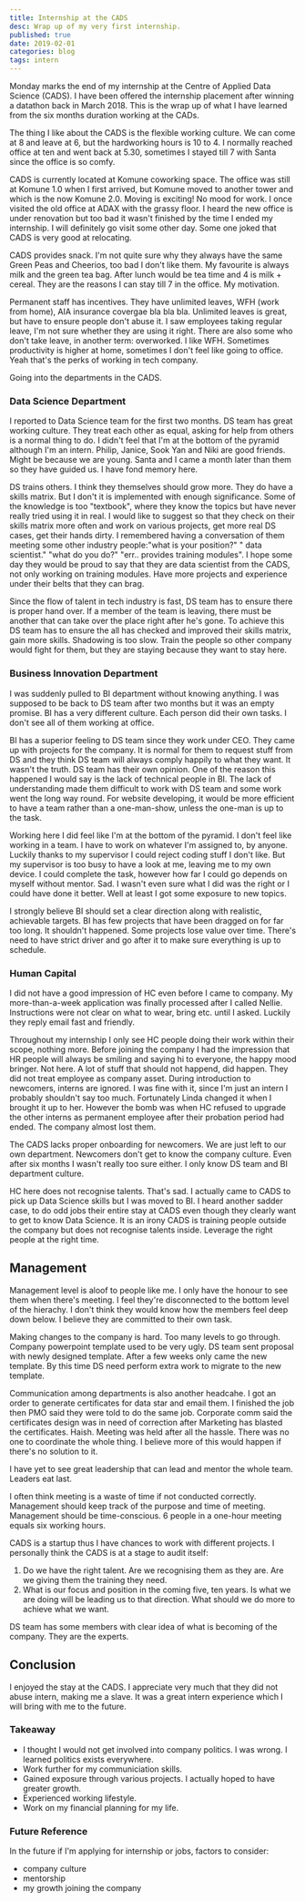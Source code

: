 ```yaml
---
title: Internship at the CADS
desc: Wrap up of my very first internship.
published: true
date: 2019-02-01
categories: blog
tags: intern
---
```

Monday marks the end of my internship at the Centre of Applied Data Science (CADS). I have been offered the internship placement after winning a datathon back in March 2018. This is the wrap up of what I have learned from the six months duration working at the CADs.

The thing I like about the CADS is the flexible working culture. We can come at 8 and leave at 6, but the hardworking hours is 10 to 4. I normally reached office at ten and went back at 5.30, sometimes I stayed till 7 with Santa since the office is so comfy.

CADS is currently located at Komune coworking space. The office was still at Komune 1.0 when I first arrived, but Komune moved to another tower and which is the now Komune 2.0. Moving is exciting! No mood for work. I once visited the old office at ADAX with the grassy floor. I heard the new office is under renovation but too bad it wasn't finished by the time I ended my internship. I will definitely go visit some other day. Some one joked that CADS is very good at relocating.

CADS provides snack. I'm not quite sure why they always have the same Green Peas and Cheerios, too bad I don't like them. My favourite is always milk and the green tea bag. After lunch would be tea time and 4 is milk + cereal. They are the reasons I can stay till 7 in the office. My motivation.

Permanent staff has incentives. They have unlimited leaves, WFH (work from home), AIA insurance covergae bla bla bla. Unlimited leaves is great, but have to ensure people don't abuse it. I saw employees taking regular leave, I'm not sure whether they are using it right. There are also some who don't take leave, in another term: overworked. I like WFH. Sometimes productivity is higher at home, sometimes I don't feel like going to office. Yeah that's the perks of working in tech company.

Going into the departments in the CADS.

### Data Science Department

I reported to Data Science team for the first two months. DS team has great working culture. They treat each other as equal, asking for help from others is a normal thing to do. I didn't feel that I'm at the bottom of the pyramid although I'm an intern. Philip, Janice, Sook Yan and Niki are good friends. Might be because we are young. Santa and I came a month later than them so they have guided us. I have fond memory here.

DS trains others. I think they themselves should grow more. They do have a skills matrix. But I don't it is implemented with enough significance. Some of the knowledge is too "textbook", where they know the topics but have never really tried using it in real. I would like to suggest so that they check on their skills matrix more often and work on various projects, get more real DS cases, get their hands dirty. I remembered having a conversation of them meeting some other industry people:"what is your position?" " data scientist." "what do you do?" "err.. provides training modules". I hope some day they would be proud to say that they are data scientist from the CADS, not only working on training modules. Have more projects and experience under their belts that they can brag.

Since the flow of talent in tech industry is fast, DS team has to ensure there is proper hand over. If a member of the team is leaving, there must be another that can take over the place right after he's gone. To achieve this DS team has to ensure the all has checked and improved their skills matrix, gain more skills. Shadowing is too slow. Train the people so other company would fight for them, but they are staying because they want to stay here. 

### Business Innovation Department

I was suddenly pulled to BI department without knowing anything. I was supposed to be back to DS team after two months but it was an empty promise. BI has a very different culture. Each person did their own tasks. I don't see all of them working at office.

BI has a superior feeling to DS team since they work under CEO. They came up with projects for the company. It is normal for them to request stuff from DS and they think DS team will always comply happily to what they want. It wasn't the truth. DS team has their own opinion. One of the reason this happened I would say is the lack of technical people in BI. The lack of understanding made them difficult to work with DS team and some work went the long way round. For website developing, it would be more efficient to have a team rather than a one-man-show, unless the one-man is up to the task.

Working here I did feel like I'm at the bottom of the pyramid. I don't feel like working in a team. I have to work on whatever I'm assigned to, by anyone. Luckily thanks to my supervisor I could reject coding stuff I don't like. But my supervisor is too busy to have a look at me, leaving me to my own device. I could complete the task, however how far I could go depends on myself without mentor. Sad. I wasn't even sure what I did was the right or I could have done it better. Well at least I got some exposure to new topics.

I strongly believe BI should set a clear direction along with realistic, achievable targets. BI has few projects that have been dragged on for far too long. It shouldn't happened. Some projects lose value over time. There's need to have strict driver and go after it to make sure everything is up to schedule.

### Human Capital

I did not have a good impression of HC even before I came to company. My more-than-a-week application was finally processed after I called Nellie. Instructions were not clear on what to wear, bring etc. until I asked. Luckily they reply email fast and friendly.

Throughout my internship I only see HC people doing their work within their scope, nothing more. Before joining the company I had the impression that HR people will always be smiling and saying hi to everyone, the happy mood bringer. Not here. A lot of stuff that should not happend, did happen. They did not treat employee as company asset. During introduction to newcomers, interns are ignored. I was fine with it, since I'm just an intern I probably shouldn't say too much. Fortunately Linda changed it when I brought it up to her. However the bomb was when HC refused to upgrade the other interns as permanent employee after their probation period had ended. The company almost lost them.

The CADS lacks proper onboarding for newcomers. We are just left to our own department. Newcomers don't get to know the company culture. Even after six months I wasn't really too sure either. I only know DS team and BI department culture.

HC here does not recognise talents. That's sad. I actually came to CADS to pick up Data Science skills but I was moved to BI. I heard another sadder case, to do odd jobs their entire stay at CADS even though they clearly want to get to know Data Science. It is an irony CADS is training people outside the company but does not recognise talents inside. Leverage the right people at the right time.

## Management

Management level is aloof to people like me. I only have the honour to see them when there's meeting. I feel they're disconnected to the bottom level of the hierachy. I don't think they would know how the members feel deep down below. I believe they are committed to their own task. 

Making changes to the company is hard. Too many levels to go through. Company powerpoint template used to be very ugly. DS team sent proposal with newly designed template. After a few weeks only came the new template. By this time DS need perform extra work to migrate to the new template. 

Communication among departments is also another headcahe. I got an order to generate certificates for data star and email them. I finished the job then PMO said they were told to do the same job. Corporate comm said the certificates design was in need of correction after Marketing has blasted the certificates. Haish. Meeting was held after all the hassle. There was no one to coordinate the whole thing. I believe more of this would happen if there's no solution to it.

I have yet to see great leadership that can lead and mentor the whole team. Leaders eat last.

I often think meeting is a waste of time if not conducted correctly. Management should keep track of the purpose and time of meeting. Management should be time-conscious. 6 people in a one-hour meeting equals six working hours.

CADS is a startup thus I have chances to work with different projects. I personally think the CADS is at a stage to audit itself:
1. Do we have the right talent. Are we recognising them as they are. Are we giving them the training they need.
2. What is our focus and position in the coming five, ten years. Is what we are doing will be leading us to that direction. What should we do more to achieve what we want.

DS team has some members with clear idea of what is becoming of the company. They are the experts.

## Conclusion

I enjoyed the stay at the CADS. I appreciate very much that they did not abuse intern, making me a slave. It was a great intern experience which I will bring with me to the future.

### Takeaway

- I thought I would not get involved into company politics. I was wrong. I learned politics exists everywhere.
- Work further for my communiciation skills.
- Gained exposure through various projects. I actually hoped to have greater growth.
- Experienced working lifestyle.
- Work on my financial planning for my life.

### Future Reference

In the future if I'm applying for internship or jobs, factors to consider:
- company culture
- mentorship
- my growth joining the company

